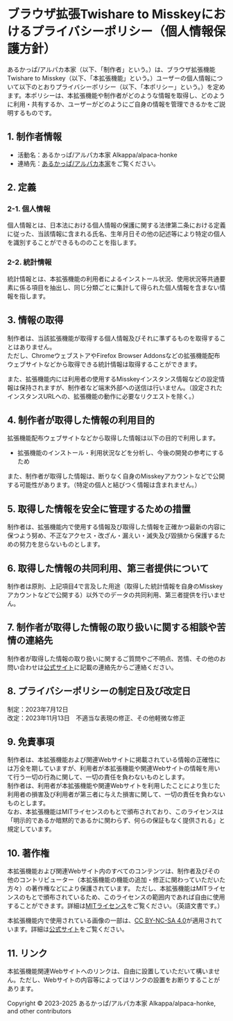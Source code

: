 # ブラウザ拡張Twishare to Misskeyにおけるプライバシーポリシー（個人情報保護方針）

あるかっぱ/アルパカ本家（以下、「制作者」という。）は、ブラウザ拡張機能Twishare to Misskey（以下、「本拡張機能」という。）ユーザーの個人情報について以下のとおりプライバシーポリシー（以下、「本ポリシー」という。）を定めます。本ポリシーは、本拡張機能や制作者がどのような情報を取得し、どのように利用・共有するか、ユーザーがどのようにご自身の情報を管理できるかをご説明するものです。

## 1. 制作者情報

- 活動名：あるかっぱ/アルパカ本家 Alkappa/alpaca-honke  
- 連絡先：[あるかっぱ/アルパカ本家](https://alpaca-honke.github.io/)をご覧ください。  

## 2. 定義

### 2-1. 個人情報
個人情報とは、日本法における個人情報の保護に関する法律第二条における定義に従った、当該情報に含まれる氏名、生年月日その他の記述等により特定の個人を識別することができるもののことを指します。  

### 2-2. 統計情報
統計情報とは、本拡張機能の利用者によるインストール状況、使用状況等共通要素に係る項目を抽出し、同じ分類ごとに集計して得られた個人情報を含まない情報を指します。  

## 3. 情報の取得

制作者は、当該拡張機能が取得する個人情報及びそれに準ずるものを取得することはありません。  
ただし、ChromeウェブストアやFirefox Browser Addonsなどの拡張機能配布ウェブサイトなどから取得できる統計情報は取得することができます。

また、拡張機能内には利用者の使用するMisskeyインスタンス情報などの設定情報は保持されますが、制作者など端末外部への送信は行いません。（設定されたインスタンスURLへの、拡張機能の動作に必要なリクエストを除く。）

## 4. 制作者が取得した情報の利用目的

拡張機能配布ウェブサイトなどから取得した情報は以下の目的で利用します。

- 拡張機能のインストール・利用状況などを分析し、今後の開発の参考にするため

また、制作者が取得した情報は、断りなく自身のMisskeyアカウントなどで公開する可能性があります。（特定の個人と結びつく情報は含まれません。）

## 5. 取得した情報を安全に管理するための措置

制作者は、拡張機能内で使用する情報及び取得した情報を正確かつ最新の内容に保つよう努め、不正なアクセス・改ざん・漏えい・滅失及び毀損から保護するための努力を怠らないものとします。

## 6. 取得した情報の共同利用、第三者提供について

制作者は原則、上記項目4で言及した用途（取得した統計情報を自身のMisskeyアカウントなどで公開する）以外でのデータの共同利用、第三者提供を行いません。

## 7. 制作者が取得した情報の取り扱いに関する相談や苦情の連絡先

制作者が取得した情報の取り扱いに関するご質問やご不明点、苦情、その他のお問い合わせは[公式サイト](https://alpaca-honke.github.io/twishare-to-misskey)に記載の連絡先からご連絡ください。

## 8. プライバシーポリシーの制定日及び改定日

制定：2023年7月12日  
改定：2023年11月13日　不適当な表現の修正、その他軽微な修正

## 9. 免責事項

制作者は、本拡張機能および関連Webサイトに掲載されている情報の正確性には万全を期していますが、利用者が本拡張機能や関連Webサイトの情報を用いて行う一切の行為に関して、一切の責任を負わないものとします。  
制作者は、利用者が本拡張機能や関連Webサイトを利用したことにより生じた利用者の損害及び利用者が第三者に与えた損害に関して、一切の責任を負わないものとします。  
なお、本拡張機能はMITライセンスのもとで頒布されており、このライセンスは「明示的であるか暗黙的であるかに関わらず、何らの保証もなく提供される」と規定しています。

## 10. 著作権

本拡張機能および関連Webサイト内のすべてのコンテンツは、制作者及びその他のコントリビューター（本拡張機能の機能の追加・修正に関わっていただいた方々）の著作権などにより保護されています。
ただし、本拡張機能はMITライセンスのもとで頒布されているため、このライセンスの範囲内であれば自由に使用することができます。詳細は[MITライセンス](https://github.com/alpaca-honke/twishare-to-misskey/blob/main/LICENSE)をご覧ください。（英語文書です。）

本拡張機能内で使用されている画像の一部は、[CC BY-NC-SA 4.0](https://creativecommons.org/licenses/by-nc-sa/4.0)が適用されています。詳細は[公式サイト](https://alpaca-honke.github.io/twishare-to-misskey)をご覧ください。

## 11. リンク

本拡張機能関連Webサイトへのリンクは、自由に設置していただいて構いません。ただし、Webサイトの内容等によってはリンクの設置をお断りすることがあります。


Copyright © 2023-2025 あるかっぱ/アルパカ本家 Alkappa/alpaca-honke, and other contributors
